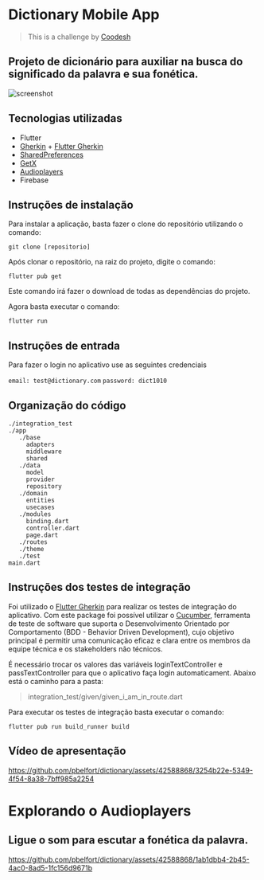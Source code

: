 # Dictionary Mobile App

> This is a challenge by [Coodesh](https://coodesh.com/)

## Projeto de dicionário para auxiliar na busca do significado da palavra e sua fonética.

![screenshot](https://github.com/pbelfort/dictionary/assets/42588868/5fe7580f-943f-4be1-b04b-c92322d23905)


## Tecnologias utilizadas

- Flutter
- [Gherkin](https://medium.com/brasilflutter/flutter-gherkin-criando-automa%C3%A7%C3%B5es-de-teste-de-uma-forma-mais-simples-43f9da4f47e5) + [Flutter Gherkin](https://pub.dev/packages/flutter_gherkin)
- [SharedPreferences](https://pub.dev/packages/shared_preferences)
- [GetX](https://pub.dev/packages/get)
- [Audioplayers](https://pub.dev/packages/audioplayers)
- Firebase

## Instruções de instalação

Para instalar a aplicação, basta fazer o clone do repositório utilizando o comando:

```git clone [repositorio]```

Após clonar o repositório, na raiz do projeto, digite o comando:

```flutter pub get```

Este comando irá fazer o download de todas as dependências do projeto.

Agora basta executar o comando:

```flutter run```

## Instruções de entrada

Para fazer o login no aplicativo use as seguintes credenciais

```email: test@dictionary.com```
```password: dict1010```

## Organização do código

```
./integration_test
./app
   ./base
	 adapters
	 middleware
	 shared
   ./data
	 model
	 provider
	 repository
   ./domain
	 entities
	 usecases
   ./modules
	 binding.dart
	 controller.dart
	 page.dart
   ./routes
   ./theme
   ./test   
main.dart
```

## Instruções dos testes de integração

Foi utilizado o [Flutter Gherkin](https://pub.dev/packages/flutter_gherkin) para realizar os testes de integração do aplicativo. Com este package foi possível utilizar o [Cucumber](https://cucumber.io/docs/cucumber/), ferramenta de teste de software que suporta o Desenvolvimento Orientado por Comportamento (BDD - Behavior Driven Development), cujo objetivo principal é permitir uma comunicação eficaz e clara entre os membros da equipe técnica e os stakeholders não técnicos.

É necessário trocar os valores das variáveis loginTextController e passTextController para que o aplicativo faça login automaticament. Abaixo está o caminho para a pasta:

> integration_test/given/given_i_am_in_route.dart

Para executar os testes de integração basta executar o comando:

```flutter pub run build_runner build```

## Vídeo de apresentação

https://github.com/pbelfort/dictionary/assets/42588868/3254b22e-5349-4f54-8a38-7bff985a2254

# Explorando o Audioplayers
## Ligue o som para escutar a fonética da palavra.

https://github.com/pbelfort/dictionary/assets/42588868/1ab1dbb4-2b45-4ac0-8ad5-1fc156d9671b
